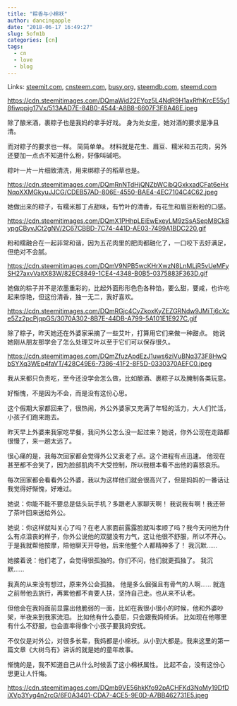 ```yaml
---
title: "粽香与小棉袄"
author: dancingapple
date: "2018-06-17 16:49:27"
slug: 5ofm1b
categories: [cn]
tags: 
  - cn
  - love
  - blog
---
```


Links: [steemit.com](https://steemit.com/cn/@dancingapple/5ofm1b), [cnsteem.com](https://cnsteem.com/cn/@dancingapple/5ofm1b), [busy.org](https://busy.org/cn/@dancingapple/5ofm1b), [steemdb.com](https://steemdb.com/cn/@dancingapple/5ofm1b), [steemd.com](https://steemd.com/cn/@dancingapple/5ofm1b)

https://cdn.steemitimages.com/DQmaWid22EYpz5L4NdR9H1axRfhKrcE55y18fiwppjg17Vx/513AAD7E-84B0-4544-A8B8-6607F3F8A46E.jpeg

除了酿米酒，裹粽子也是我妈的拿手好戏。
身为处女座，她对酒的要求是净且清。

而对粽子的要求也一样。
简简单单。
材料就是花生、眉豆、糯米和五花肉，另外还要加一点点不知道什么粉，好像叫碱吧。

粽叶一片一片细致清洗，用来绑粽子的稻草也是。

https://cdn.steemitimages.com/DQmRnNTdHjQNZbWCibQGxkxadCFat6eHxNqoXXMGkyuJJCG/CDEB57AD-806E-4550-BAE4-4EC7104C4C62.jpeg

她做出来的粽子，有糯米那丁点甜味，有竹叶的清香，有花生和眉豆粉粉的口感。

https://cdn.steemitimages.com/DQmX1PHhpLEiEwExeyLM9zSsASepM8CkBypgCByvJCt2gNV/2C67CBBD-7C74-441D-AE03-7499A1BDC220.gif

粉和糯融合在一起非常和谐，因为五花肉里的肥肉都融化了，一口咬下去好满足，但绝对不会腻。

https://cdn.steemitimages.com/DQmV9NPB5wcKHrXwzN8LnMLjR5vUeMFySH27axvVaitX83W/82EC8849-1CE4-4348-B0B5-0375883F363D.gif

她做的粽子并不是浓墨重彩的，比起外面形形色色各种馅，要么甜，要咸，也许吃起来惊艳，但这份清香，独一无二，我好喜欢。

https://cdn.steemitimages.com/DQmRGjc4CyZkoxKyZEZGRNdw9JMiTj6cXce5Zz2pcPjqpGS/3070A302-8B7E-44DB-A799-5A101E1E927C.gif

除了粽子，昨天她还在外婆家采摘了一些艾叶，打算用它们来做一种甜点。
她说她刚从朋友那学会了怎么处理艾叶以至于它们可以保存很久。

https://cdn.steemitimages.com/DQmZfuzApdEzJ1uws6ziVuBNq373F8HwQbSYXq3WEp4faVT/428C49E6-7386-41F2-8F5D-0330370AEFC0.jpeg

我从来都只负责吃，至今还没学会怎么做，比如酿酒、裹粽子以及腌制各类玩意。

好惭愧，不是因为不会，而是没有这份心思。

这个假期大家都回来了，很热闹，外公外婆家又充满了年轻的活力，大人们忙活，小孩子们跑来跑去。

昨天早上外婆来我家吃早餐，我问外公怎么没一起过来？她说，你外公现在走路都很慢了，来一趟太远了。

很心痛的是，我每次回家都会觉得外公又衰老了点。这个进程有点迅速。
他现在甚至都不会笑了，因为脸部肌肉不大受控制，所以我根本看不出他的喜怒哀乐。

每次回家都会看看外公外婆，我以为这样他们就会很高兴了，但是妈妈的一番话让我觉得好惭愧，好难过。

她说：你能不能不要总是低头玩手机？多跟老人家聊天啊！
我说我有啊！我还带了茶叶回来送给外公。

她说：你这样就叫关心了吗？在老人家面前露露脸就叫孝顺了吗？我今天问他为什么有点沮丧的样子，你外公说他的双腿没有力气，这让他很不舒服，所以不开心。于是我就帮他按摩，陪他聊天开导他，后来他整个人都精神多了！
我沉默……

她接着说：他们老了，会觉得很孤独的。你们不问，他们就更孤独了。
我沉默……

我真的从来没有想过，原来外公会孤独。
他是多么倔强且有骨气的人啊……
就连之前带他去旅行，再累他都不肯要人扶，坚持自己走。也从来不认老。

但他会在我妈面前显露出他脆弱的一面，比如在我很小很小的时候，他和外婆吵架，半夜来到我家流泪。
比如他有什么委屈，只会跟我妈倾诉。
比如现在他哪里有什么不舒服，也会直率得像个小孩子要我妈安抚。

不仅仅是对外公，对很多长辈，我妈都是小棉袄。从小到大都是。我来这里的第一篇文章《大树乌有》讲诉的就是她的童年故事。

惭愧的是，我不知道自己从什么时候丢了这小棉袄属性。
比起不会，没有这份心思更让人忏悔。

https://cdn.steemitimages.com/DQmb9VE56hkKfo92pACHFKd3NoMy19DfDiXVp3Yyg4n2rcG/6F0A3401-CDA7-4CE5-9E0D-A7BB462731E5.jpeg
